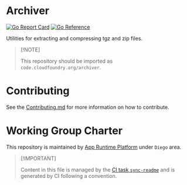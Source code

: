 # Archiver

[![Go Report
Card](https://goreportcard.com/badge/code.cloudfoundry.org/archiver)](https://goreportcard.com/report/code.cloudfoundry.org/archiver)
[![Go
Reference](https://pkg.go.dev/badge/code.cloudfoundry.org/archiver.svg)](https://pkg.go.dev/code.cloudfoundry.org/archiver)

Utilities for extracting and compressing tgz and zip files.

> \[!NOTE\]
>
> This repository should be imported as
> `code.cloudfoundry.org/archiver`.

# Contributing

See the [Contributing.md](./.github/CONTRIBUTING.md) for more
information on how to contribute.

# Working Group Charter

This repository is maintained by [App Runtime
Platform](https://github.com/cloudfoundry/community/blob/main/toc/working-groups/app-runtime-platform.md)
under `Diego` area.

> \[!IMPORTANT\]
>
> Content in this file is managed by the [CI task
> `sync-readme`](https://github.com/cloudfoundry/wg-app-platform-runtime-ci/blob/main/shared/tasks/sync-readme/metadata.yml)
> and is generated by CI following a convention.
